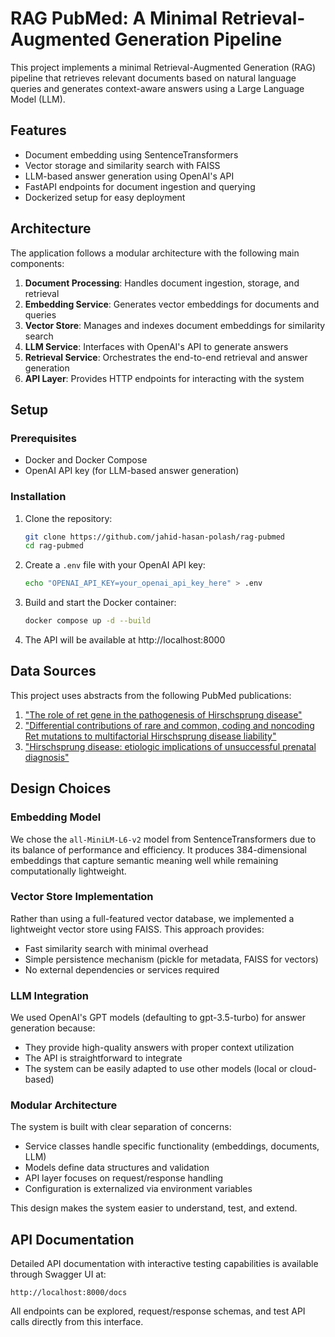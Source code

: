 # RAG PubMed: A Minimal Retrieval-Augmented Generation Pipeline

This project implements a minimal Retrieval-Augmented Generation (RAG) pipeline that retrieves relevant documents based on natural language queries and generates context-aware answers using a Large Language Model (LLM).

## Features

- Document embedding using SentenceTransformers
- Vector storage and similarity search with FAISS
- LLM-based answer generation using OpenAI's API
- FastAPI endpoints for document ingestion and querying
- Dockerized setup for easy deployment

## Architecture

The application follows a modular architecture with the following main components:

1. **Document Processing**: Handles document ingestion, storage, and retrieval
2. **Embedding Service**: Generates vector embeddings for documents and queries
3. **Vector Store**: Manages and indexes document embeddings for similarity search
4. **LLM Service**: Interfaces with OpenAI's API to generate answers
5. **Retrieval Service**: Orchestrates the end-to-end retrieval and answer generation
6. **API Layer**: Provides HTTP endpoints for interacting with the system

## Setup

### Prerequisites

- Docker and Docker Compose
- OpenAI API key (for LLM-based answer generation)

### Installation

1. Clone the repository:
   ```bash
   git clone https://github.com/jahid-hasan-polash/rag-pubmed
   cd rag-pubmed
   ```

2. Create a `.env` file with your OpenAI API key:
   ```bash
   echo "OPENAI_API_KEY=your_openai_api_key_here" > .env
   ```

3. Build and start the Docker container:
   ```bash
   docker compose up -d --build
   ```

4. The API will be available at http://localhost:8000

## Data Sources

This project uses abstracts from the following PubMed publications:

1. ["The role of ret gene in the pathogenesis of Hirschsprung disease"](https://pubmed.ncbi.nlm.nih.gov/15858239/)
2. ["Differential contributions of rare and common, coding and noncoding Ret mutations to multifactorial Hirschsprung disease liability"](https://pubmed.ncbi.nlm.nih.gov/20598273/)
3. ["Hirschsprung disease: etiologic implications of unsuccessful prenatal diagnosis"](https://pubmed.ncbi.nlm.nih.gov/6650562/)

## Design Choices

### Embedding Model

We chose the `all-MiniLM-L6-v2` model from SentenceTransformers due to its balance of performance and efficiency. It produces 384-dimensional embeddings that capture semantic meaning well while remaining computationally lightweight.

### Vector Store Implementation

Rather than using a full-featured vector database, we implemented a lightweight vector store using FAISS. This approach provides:
- Fast similarity search with minimal overhead
- Simple persistence mechanism (pickle for metadata, FAISS for vectors)
- No external dependencies or services required

### LLM Integration

We used OpenAI's GPT models (defaulting to gpt-3.5-turbo) for answer generation because:
- They provide high-quality answers with proper context utilization
- The API is straightforward to integrate
- The system can be easily adapted to use other models (local or cloud-based)

### Modular Architecture

The system is built with clear separation of concerns:
- Service classes handle specific functionality (embeddings, documents, LLM)
- Models define data structures and validation
- API layer focuses on request/response handling
- Configuration is externalized via environment variables

This design makes the system easier to understand, test, and extend.

## API Documentation

Detailed API documentation with interactive testing capabilities is available through Swagger UI at:

```
http://localhost:8000/docs
```

All endpoints can be explored, request/response schemas, and test API calls directly from this interface.
